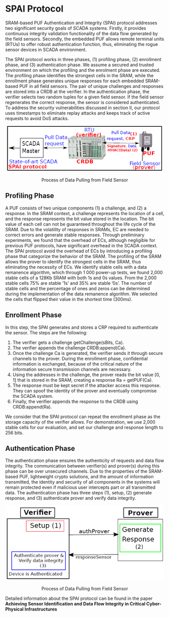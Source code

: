 # SPAI Protocol
SRAM-based PUF Authentication and Integrity (SPAI) protocol addresses two significant security goals of SCADA systems. Firstly, it provides continuous integrity validation functionality of the data flow generated by the field sensors. Secondly, the embedded PUF allows remote terminal units (RTUs) to offer robust authentication function, thus, eliminating the rogue sensor devices in SCADA environment.

The SPAI protocol works in three phases, (1) profiling phase, (2) enrollment phase, and (3) authentication phase. We assume a secured and trusted environment on which the profiling and the enrolment phase are executed. The profiling phase identifies the strongest cells in the SRAM, while the enrollment phase generates unique responses for each embedded SRAM-based PUF in all field sensors. The pair of unique challenges and responses are stored into a CRDB at the verifier. In the authentication phase, the verifier selects two random tuples for a given field sensor. If the field sensor regenerates the correct response, the sensor is considered authenticated. To address the security vulnerabilities discussed in section II, our protocol uses timestamps to eliminate replay attacks and keeps track of active requests to avoid DoS attacks.

<div>
    <p align="center">
    <img src="Images/spai.PNG">
    </p>
    <p align="center">
    Process of Data Pulling from Field Sensor
    </p>
</div>

## Profiling Phase
A PUF consists of two unique components (1) a challenge, and (2) a response. In the SRAM context, a challenge represents the location of a cell, and the response represents the bit value stored in the location. The bit value of each cell can not be guaranteed throughout the life cycle of the SRAM. Due to the volatility of responses in SRAMs, EC are needed to correct errors and generate stable responses. Through preliminary experiments, we found that the overhead of ECs, although negligible for previous PUF protocols, have significant overhead in the SCADA context. The SPAI protocol avoid the overhead of ECs by introducing a profiling phase that categorize the behavior of the SRAM. The profiling of the SRAM allows the prover to identify the strongest cells in the SRAM, thus eliminating the necessity of ECs. We identify stable cells with a data remanence algorithm, which through 1 000 power-up tests, we found 2,000 stable cells of a 128Kb SRAM with both 1s and 0s values. From the 2,000 stable cells 75% are stable ’1s’ and 35% are stable ’0s’. The number of stable cells and the percentage of ones and zeros can be determined during the implementation of the data remanence algorithm. We selected the cells that flipped their value in the shortest time (300ms).

## Enrollment Phase
In this step, the SPAI generates and stores a CRP required to authenticate the sensor. The steps are the following:
1) The verifier gets a challenge getChallenge(sBits, Ca).
2) The verifier appends the challenge CRDB:append(Ca).
3) Once the challenge Ca is generated, the verifier sends it through secure channels to the prover. During the enrollment phase, confidential information is exchanged, because of the critical nature of the information secure transmission channels are necessary.
4) Using the addresses in the challenge, the prover reads the bit value [0, 1] that is stored in the SRAM, creating a response Ra = getPUF(Ca).
5) The response must be kept secret if the attacker access this response. They can spoof the identity of the prover and eventually compromise the SCADA system.
6) Finally, the verifier appends the response to the CRDB using CRDB:append(Ra).

We consider that the SPAI protocol can repeat the enrollment phase as the storage capacity of the verifier allows. For demonstration, we use 2,000 stable cells for our evaluation, and set our challenge and response length to 256 bits.

## Authentication Phase
The authentication phase ensures the authenticity of requests and data flow integrity. The communication between verifier(s) and prover(s) during this phase can be over unsecured channels. Due to the properties of the SRAM-based PUF, lightweight crypto solutions, and the amount of information transmitted, the identity and security of all components in the systems will remain protected even if malicious user intercepts part or all transmitted data. The authentication phase has three steps (1), setup, (2) generate response, and (3) authenticate prover and verify data integrity.

<div>
    <p align="center">
    <img src="Images/auth.PNG">
    </p>
    <p align="center">
    Process of Data Pulling from Field Sensor
    </p>
</div>

Detailed information about the SPAI protocol can be found in the paper **Achieving Sensor Identification and Data Flow Integrity in Critical Cyber-Physical Infrastructures**
